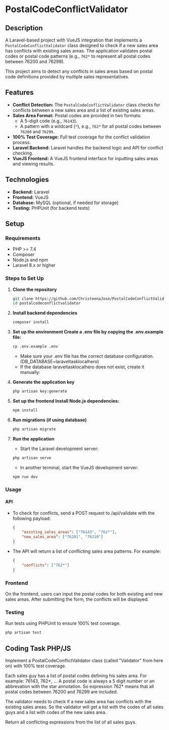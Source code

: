 # PostalCodeConflictValidator

## Description

A Laravel-based project with VueJS integration that implements a `PostalCodeConflictValidator` class designed to check if a new sales area has conflicts with existing sales areas. The application validates postal codes or postal code patterns (e.g., `762*` to represent all postal codes between 76200 and 76299).

This project aims to detect any conflicts in sales areas based on postal code definitions provided by multiple sales representatives.

## Features

- **Conflict Detection:** The `PostalCodeConflictValidator` class checks for conflicts between a new sales area and a list of existing sales areas.
- **Sales Area Format:** Postal codes are provided in two formats:
    - A 5-digit code (e.g., `76143`).
    - A pattern with a wildcard (`*`), e.g., `762*` for all postal codes between `76200` and `76299`.
- **100% Test Coverage:** Full test coverage for the conflict validation process.
- **Laravel Backend:** Laravel handles the backend logic and API for conflict checking.
- **VueJS Frontend:** A VueJS frontend interface for inputting sales areas and viewing results.

## Technologies

- **Backend:** Laravel
- **Frontend:** VueJS
- **Database:** MySQL (optional, if needed for storage)
- **Testing:** PHPUnit (for backend tests)

## Setup

### Requirements

- PHP >= 7.4
- Composer
- Node.js and npm
- Laravel 8.x or higher

### Steps to Set Up

1. **Clone the repository**
   ```bash
   git clone https://github.com/ChristeenaJose/PostalCodeConflictValidator.git
   cd postalcodeconflictvalidator
   ```

2. **Install backend dependencies**
    ```bash
    composer install
    ```
3. **Set up the environment Create a .env file by copying the .env.example file:**
    ```bash
    cp .env.example .env
    ```
   - Make sure your .env file has the correct database configuration.(DB_DATABASE=laraveltasklocalhero)
   - If the database laraveltasklocalhero does not exist, create it manually:
   
5. **Generate the application key**
    ```bash
    php artisan key:generate
    ```
6. **Set up the frontend Install Node.js dependencies:**
    ```bash
    npm install
    ```
7. **Run migrations (if using database)**
    ```bash
    php artisan migrate
    ```
8. **Run the application**
    - Start the Laravel development server:
    ```bash
    php artisan serve
    ```
    - In another terminal, start the VueJS development server:
    ```bash
    npm run dev
    ```
### Usage
#### API
- To check for conflicts, send a POST request to /api/validate with the following payload:
    ```json
    {
        "existing_sales_areas": ["76143", "762*"],
        "new_sales_area": ["76201", "76210"]
    }
    ```
- The API will return a list of conflicting sales area patterns. For example:
    ```json
    {
        "conflicts": ["762*"]
    }
    ```

### Frontend
On the frontend, users can input the postal codes for both existing and new sales areas. After submitting the form, the conflicts will be displayed.

### Testing
Run tests using PHPUnit to ensure 100% test coverage.
```bash
php artisan test
```




Coding Task PHP/JS
----------------------------
Implement a PostalCodeConflictValidator class (called "Validator" from here on) with 100% test coverage.

Each sales guy has a list of postal codes defining his sales area. For example: 76143, 762*, ... A postal code is always a 5 digit number or an abbrevation with the star annotation. So expression 762* means that all postal codes between 76200 and 76299 are included.

The validator needs to check if a new sales area has conflicts with the existing sales areas. So the validator will get a list with the codes of all sales guys and a list with codes of the new sales area.

Return all conflicting expressions from the list of all sales guys.




